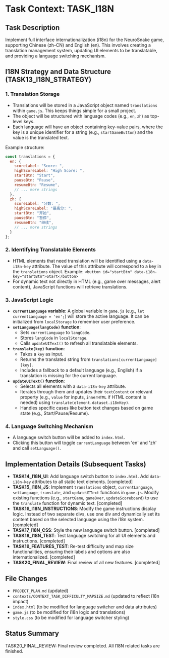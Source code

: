 # Task Context: TASK_I18N
## Task Description
Implement full interface internationalization (i18n) for the NeuroSnake game, supporting Chinese (zh-CN) and English (en). This involves creating a translation management system, updating UI elements to be translatable, and providing a language switching mechanism.

## I18N Strategy and Data Structure (TASK13_I18N_STRATEGY)

### 1. Translation Storage
- Translations will be stored in a JavaScript object named `translations` within `game.js`. This keeps things simple for a small project.
- The object will be structured with language codes (e.g., `en`, `zh`) as top-level keys.
- Each language will have an object containing key-value pairs, where the key is a unique identifier for a string (e.g., `startGameButton`) and the value is the translated text.

Example structure:
```javascript
const translations = {
  en: {
    scoreLabel: "Score: ",
    highScoreLabel: "High Score: ",
    startBtn: "Start",
    pauseBtn: "Pause",
    resumeBtn: "Resume",
    // ... more strings
  },
  zh: {
    scoreLabel: "分数: ",
    highScoreLabel: "最高分: ",
    startBtn: "开始",
    pauseBtn: "暂停",
    resumeBtn: "继续",
    // ... more strings
  }
};
```

### 2. Identifying Translatable Elements
- HTML elements that need translation will be identified using a `data-i18n-key` attribute. The value of this attribute will correspond to a key in the `translations` object.
  Example: `<button id="startBtn" data-i18n-key="startBtn">Start</button>`
- For dynamic text not directly in HTML (e.g., game over messages, alert content), JavaScript functions will retrieve translations.

### 3. JavaScript Logic
- **`currentLanguage` variable**: A global variable in `game.js` (e.g., `let currentLanguage = 'en';`) will store the active language. It can be initialized from `localStorage` to remember user preference.
- **`setLanguage(langCode)` function**:
    - Sets `currentLanguage` to `langCode`.
    - Stores `langCode` in `localStorage`.
    - Calls `updateUIText()` to refresh all translatable elements.
- **`translate(key)` function**:
    - Takes a `key` as input.
    - Returns the translated string from `translations[currentLanguage][key]`.
    - Includes a fallback to a default language (e.g., English) if a translation is missing for the current language.
- **`updateUIText()` function**:
    - Selects all elements with a `data-i18n-key` attribute.
    - Iterates through them and updates their `textContent` or relevant property (e.g., `value` for inputs, `innerHTML` if HTML content is needed) using `translate(element.dataset.i18nKey)`.
    - Handles specific cases like button text changes based on game state (e.g., Start/Pause/Resume).

### 4. Language Switching Mechanism
- A language switch button will be added to `index.html`.
- Clicking this button will toggle `currentLanguage` between 'en' and 'zh' and call `setLanguage()`.

## Implementation Details (Subsequent Tasks)
- **TASK14_I18N_UI**: Add language switch button to `index.html`. Add `data-i18n-key` attributes to all static text elements. [completed]
- **TASK15_I18N_JS**: Implement `translations` object, `currentLanguage`, `setLanguage`, `translate`, and `updateUIText` functions in `game.js`. Modify existing functions (e.g., `startGame`, `gameOver`, `updateScoreboard`) to use the `translate` function for dynamic text. [completed]
- **TASK16_I18N_INSTRUCTIONS**: Modify the game instructions display logic. Instead of two separate divs, use one div and dynamically set its content based on the selected language using the i18n system. [completed]
- **TASK17_I18N_CSS**: Style the new language switch button. [completed]
- **TASK18_I18N_TEST**: Test language switching for all UI elements and instructions. [completed]
- **TASK19_FEATURES_TEST**: Re-test difficulty and map size functionalities, ensuring their labels and options are also internationalized. [completed]
- **TASK20_FINAL_REVIEW**: Final review of all new features. [completed]

## File Changes
- `PROJECT_PLAN.md` (updated)
- `contexts/CONTEXT_TASK_DIFFICULTY_MAPSIZE.md` (updated to reflect i18n impact)
- `index.html` (to be modified for language switcher and data attributes)
- `game.js` (to be modified for i18n logic and translations)
- `style.css` (to be modified for language switcher styling)

## Status Summary
TASK20_FINAL_REVIEW: Final review completed. All I18N related tasks are finished.